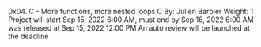 0x04. C - More functions, more nested loops
C
 By: Julien Barbier
 Weight: 1
 Project will start Sep 15, 2022 6:00 AM, must end by Sep 16, 2022 6:00 AM
 was released at Sep 15, 2022 12:00 PM
 An auto review will be launched at the deadline
